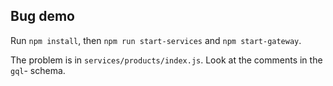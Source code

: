 ## Bug demo

Run `npm install`, then `npm run start-services` and `npm start-gateway`.

The problem is in `services/products/index.js`. Look at the comments in the `gql`- schema.
